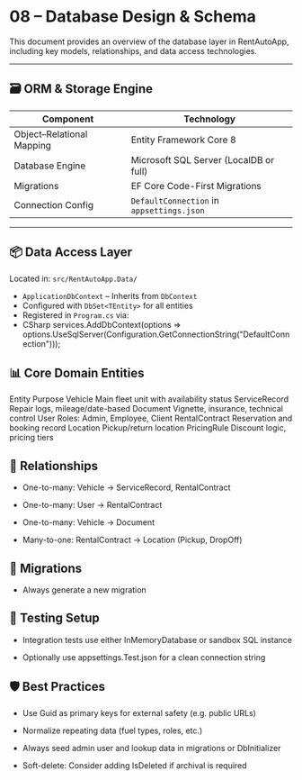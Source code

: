# 08 – Database Design & Schema

This document provides an overview of the database layer in RentAutoApp, including key models, relationships, and data access technologies.

---

## 🗃️ ORM & Storage Engine

| Component            | Technology                  |
|----------------------|------------------------------|
| Object–Relational Mapping | Entity Framework Core 8       |
| Database Engine       | Microsoft SQL Server (LocalDB or full) |
| Migrations            | EF Core Code-First Migrations  |
| Connection Config     | `DefaultConnection` in `appsettings.json` |

---

## 📦 Data Access Layer

Located in: `src/RentAutoApp.Data/`

- `ApplicationDbContext` – Inherits from `DbContext`
- Configured with `DbSet<TEntity>` for all entities
- Registered in `Program.cs` via:
- CSharp
  services.AddDbContext<ApplicationDbContext>(options =>
      options.UseSqlServer(Configuration.GetConnectionString("DefaultConnection")));

## 📊 Core Domain Entities
Entity						Purpose
Vehicle			Main fleet unit with availability status
ServiceRecord	Repair logs, mileage/date-based
Document		Vignette, insurance, technical control
User			Roles: Admin, Employee, Client
RentalContract	Reservation and booking record
Location		Pickup/return location
PricingRule		Discount logic, pricing tiers

## 🔗 Relationships
- One-to-many: Vehicle → ServiceRecord, RentalContract

- One-to-many: User → RentalContract

- One-to-many: Vehicle → Document

- Many-to-one: RentalContract → Location (Pickup, DropOff)

## 🧰 Migrations
- Always generate a new migration

## 🧪 Testing Setup
- Integration tests use either InMemoryDatabase or sandbox SQL instance

- Optionally use appsettings.Test.json for a clean connection string

## 🛡️ Best Practices
- Use Guid as primary keys for external safety (e.g. public URLs)

- Normalize repeating data (fuel types, roles, etc.)

- Always seed admin user and lookup data in migrations or DbInitializer

- Soft-delete: Consider adding IsDeleted if archival is required

